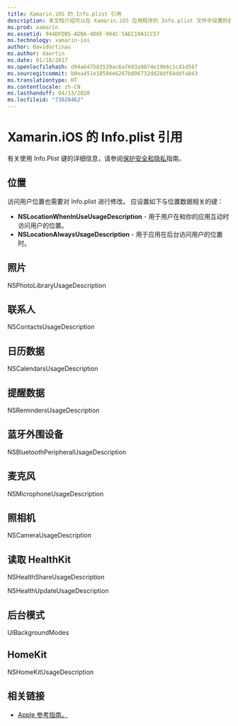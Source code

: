 ```yaml
---
title: Xamarin.iOS 的 Info.plist 引用
description: 本文档介绍可以在 Xamarin.iOS 应用程序的 Info.plist 文件中设置的各种键/值对。 应用执行特定任务（例如访问位置、照片、麦克风或照相机）时，这些键是必需的。
ms.prod: xamarin
ms.assetid: 944DFDB5-ADBA-4D6E-984C-5AEC19A1CC57
ms.technology: xamarin-ios
author: davidortinau
ms.author: daortin
ms.date: 01/18/2017
ms.openlocfilehash: d94a647583539ac6af603a9074e1966c1c41d587
ms.sourcegitcommit: b0ea451e18504e6267b896732dd26df64ddfa843
ms.translationtype: HT
ms.contentlocale: zh-CN
ms.lasthandoff: 04/13/2020
ms.locfileid: "73028462"
---
```

# <a name="infoplist-reference-for-xamarinios"></a>Xamarin.iOS 的 Info.plist 引用

有关使用 Info.Plist 键的详细信息，请参阅[保护安全和隐私](~/ios/app-fundamentals/security-privacy.md)指南。 

## <a name="location"></a>位置 

访问用户位置也需要对 Info.plist 进行修改。 应设置如下与位置数据相关的键： 

- **NSLocationWhenInUseUsageDescription** - 用于用户在和你的应用互动时访问用户的位置。 
- **NSLocationAlwaysUsageDescription** - 用于应用在后台访问用户的位置时。

## <a name="photos"></a>照片 

NSPhotoLibraryUsageDescription  

## <a name="contacts"></a>联系人 

NSContactsUsageDescription 

## <a name="calendar-data"></a>日历数据 
    
NSCalendarsUsageDescription 

## <a name="reminder-data"></a>提醒数据 
    
NSRemindersUsageDescription 

## <a name="bluetooth-peripherals"></a>蓝牙外围设备 
    
NSBluetoothPeripheralUsageDescription 

## <a name="microphone"></a>麦克风 

NSMicrophoneUsageDescription 

## <a name="camera"></a>照相机 
    
NSCameraUsageDescription 

## <a name="reading-healthkit"></a>读取 HealthKit  

NSHealthShareUsageDescription 

NSHealthUpdateUsageDescription 

## <a name="background-modes"></a>后台模式 
    
UIBackgroundModes 

## <a name="homekit"></a>HomeKit 

NSHomeKitUsageDescription 

## <a name="related-links"></a>相关链接

- [Apple 参考指南。](https://developer.apple.com/library/content/documentation/General/Reference/InfoPlistKeyReference/Articles/iPhoneOSKeys.html#//apple_ref/doc/uid/TP40009252-SW10)
